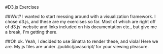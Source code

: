#D3.js Exercises


##Wut?
I wanted to start messing around with a visualization framework. I chose
d3.js, and these are my exercises so far. Most of which are right off of
d3.js' website and links included on his documentation etc., but give me a 
break, I'm getting there.


##Oh ok.
Yeah, I decided to use Sinatra to render these, and viola! Here we are.
My js files are under ./public/javascript/ for your viewing pleasure.
